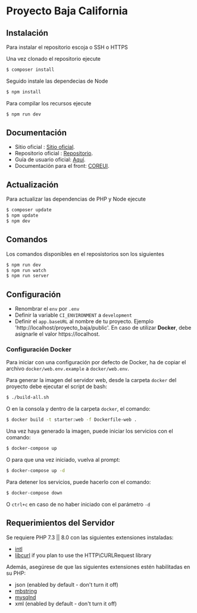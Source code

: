 # Proyecto Baja California

## Instalación

Para instalar el repositorio escoja o SSH o HTTPS

Una vez clonado el repositorio ejecute
```bash
$ composer install
```

Seguido instale las dependecias de Node
```bash
$ npm install
```

Para compilar los recursos ejecute

```bash
$ npm run dev
```

## Documentación

- Sitio oficial          : [Sitio oficial](http://codeigniter.com).
- Repositorio oficial    : [Repositorio](https://github.com/codeigniter4/CodeIgniter4).
- Guía de usuario oficial: [Aquí](https://codeigniter4.github.io/userguide/). 
- Documentación para el front: [COREUI](https://coreui.io/demo/4.0/free/base/navs.html).

## Actualización

Para actualizar las dependencias de PHP y Node ejecute
```bash
$ composer update
$ npm update
$ npm dev
```

## Comandos

Los comandos disponibles en el reposistorios son los siguientes
```bash
$ npm run dev
$ npm run watch
$ npm run server
```

## Configuración

- Renombrar el `env` por `.env`
- Definir la variable `CI_ENVIRONMENT` a `development`
- Definir el `app.baseURL` al nombre de tu proyecto. Ejemplo 'http://localhost/proyecto_baja/public'. En caso de utilizar __Docker__, debe asignarle el valor https://localhost.

### Configuración Docker

Para iniciar con una configuración por defecto de Docker, ha de copiar el archivo `docker/web.env.example` a `docker/web.env`.

Para generar la imagen del servidor web, desde la carpeta `docker` del proyecto debe ejecutar el script de bash:

```bash
$ ./build-all.sh
```

O en la consola y dentro de la carpeta `docker`, el comando:
```bash
$ docker build -t starter:web -f Dockerfile-web .
```

Una vez haya generado la imagen, puede iniciar los servicios con el comando:

```bash
$ docker-compose up 
```

O para que una vez iniciado, vuelva al prompt:

```bash
$ docker-compose up -d
```

Para detener los servicios, puede hacerlo con el comando:

```bash
$ docker-compose down
```

O `ctrl+c` en caso de no haber iniciado con el parámetro `-d`

## Requerimientos del Servidor

Se requiere PHP 7.3 || 8.0 con las siguientes extensiones instaladas: 

- [intl](http://php.net/manual/en/intl.requirements.php)
- [libcurl](http://php.net/manual/en/curl.requirements.php) if you plan to use the HTTP\CURLRequest library

Además, asegúrese de que las siguientes extensiones estén habilitadas en su PHP:

- json (enabled by default - don't turn it off)
- [mbstring](http://php.net/manual/en/mbstring.installation.php)
- [mysqlnd](http://php.net/manual/en/mysqlnd.install.php)
- xml (enabled by default - don't turn it off)
